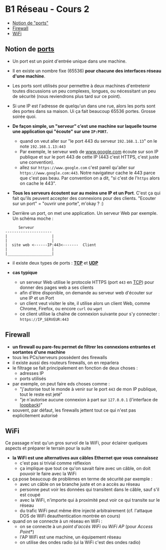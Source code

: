 # B1 Réseau - Cours 2

* [Notion de "ports"](#notion-de-ports)
* [Firewall](#firewall)
* [WiFi](#wifi)

## Notion de [ports](./lexique.md#ports)  
* Un port est un point d'entrée unique dans une machine.   
* Il en existe un nombre fixe (65536) **pour chacune des interfaces réseau d'une machine**.  
* Les ports sont utilisés pour permettre à deux machines d'entretenir toutes discussions un peu complexes, longues, ou nécessitant un peu de sécurité (nous reviendrons plus tard sur ce point).  
* Si une IP est l'adresse de quelqu'un dans une rue, alors les ports sont des portes dans sa maison. Ui ça fait beaucoup 65536 portes. Grosse soirée quoi.  

* **De façon simple, un "serveur" c'est une machine sur laquelle tourne une application qui "écoute" sur une `IP:PORT`.**
  * quand on veut aller sur "le port 443 du serveur `192.168.1.13`" on le note `192.168.1.13:443`
  * Par exemple, le serveur web de www.google.com écoute sur son IP publique et sur le port 443 de cette IP (443 c'est HTTPS, c'est juste une convention).
  * allez sur `https://www.google.com` c'est pareil qu'aller sur `https://www.google.com:443`. Notre navigateur cache le 443 parce que c'est pas beau. Par convention on a dit, "si c'est de l'`https` alors on cache le 443". 

* **Tous les serveurs écoutent sur au moins une IP et un Port**. C'est ça qui fait qu'ils peuvent accepter des connexions pour des clients. "Ecouter sur un port" = "ouvrir une porte", m'okay ? :)  

* Derrière un port, on met une application. Un serveur Web par exemple. Un schéma moche :
```
      Serveur 
---------------------
|                    |
|                    |
|  site web <------IP:443<-------  Client
|                    |
|____________________|
```

* il existe deux types de ports : [**TCP**](./lexique.md#tcp--transmission-control-protocol) et [**UDP**](./lexique.md#udp--user-datagram-protocol)

* **cas typique**
  * un serveur Web utilise le protocole HTTPS (port `443` en [TCP](./lexique.md#tcp--transmission-control-protocol)) pour donner des pages web a ses clients
  * afin d'être disponible, on demande au serveur web d'écouter sur une IP et un Port
  * un client veut visiter le site, il utilise alors un client Web, comme Chrome, Firefox, ou encore `curl` ou `wget`
  * ce client utilise la chaîne de connexion suivante pour s'y connecter : `https://IP_SERVEUR:443`
  
## Firewall

* **un firewall ou pare-feu permet de filtrer les connexions entrantes et sortantes d'une machine**
* tous les PCs/serveurs possèdent des firewalls
* il existe aussi des routeurs firewalls, on en reparlera
* le filtrage se fait principalement en fonction de deux choses : 
  * adresses IP
  * ports utilisés
* par exemple, on peut faire eds choses comme :
  * "j'autorise tout le monde à venir sur le port `443` de mon IP publique, tout le reste est jeté"
  * "je n'autorise aucune connexion à part sur `127.0.0.1` (l'interface de [loopback](./lexique.md#loopback))"
* souvent, par défaut, les firewalls jettent tout ce qui n'est pas explicitement autorisé

## WiFi

Ce passage n'est qu'un gros survol de la WiFi, pour éclairer quelques aspects et préparer le terrain pour la suite
* **la WiFi est une alternatives aux câbles Ethernet que vous connaissez**
  * c'est pas si trivial comme réflexion
  * ça implique que tout ce qu'on savait faire avec un câble, on doit pouvoir le faire avec la WiFi
* ça pose beaucoup de problèmes en terme de sécurité par exemple : 
  * avec un câble on se branche juste et on a accès au réseau
  * personne peut voir les données qui transitent dans le câble, sauf s'il est coupé
  * avec la WiFi, n'importe qui à proximité peut voir ce qui transite sur le réseau
  * du trafic WiFi peut même être injecté arbitrairement (cf. l'attaque DOS de WiFi deauthentication montrée en cours)
* quand on se connecte à un réseau en WiFi : 
  * on se connecte à un *point d'accès WiFi* ou *WiFi AP* (pour *Access Point**)
  * l'AP WiFi est une machine, un équipement réseau 
  * on utilise des ondes radio (ui la WiFi c'est des ondes radio)
